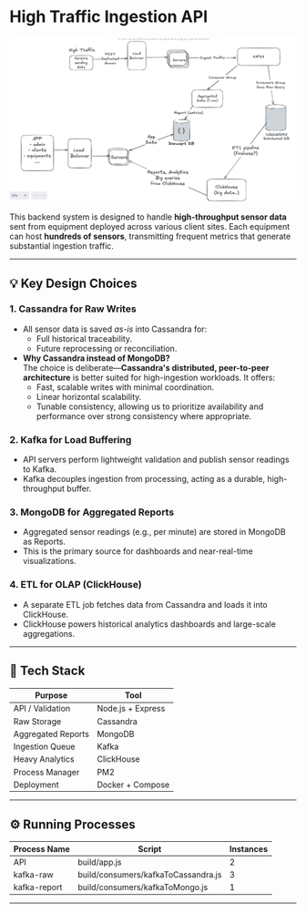 # High Traffic Ingestion API

![Architecture](./diagram.png)

This backend system is designed to handle **high-throughput sensor data** sent from equipment deployed across various client sites. Each equipment can host **hundreds of sensors**, transmitting frequent metrics that generate substantial ingestion traffic.

---

## 💡 Key Design Choices

### 1. **Cassandra for Raw Writes**

- All sensor data is saved _as-is_ into Cassandra for:
  - Full historical traceability.
  - Future reprocessing or reconciliation.
- **Why Cassandra instead of MongoDB?**  
  The choice is deliberate—**Cassandra's distributed, peer-to-peer architecture** is better suited for high-ingestion workloads. It offers:
  - Fast, scalable writes with minimal coordination.
  - Linear horizontal scalability.
  - Tunable consistency, allowing us to prioritize availability and performance over strong consistency where appropriate.

### 2. **Kafka for Load Buffering**

- API servers perform lightweight validation and publish sensor readings to Kafka.
- Kafka decouples ingestion from processing, acting as a durable, high-throughput buffer.

### 3. **MongoDB for Aggregated Reports**

- Aggregated sensor readings (e.g., per minute) are stored in MongoDB as Reports.
- This is the primary source for dashboards and near-real-time visualizations.

### 4. **ETL for OLAP (ClickHouse)**

- A separate ETL job fetches data from Cassandra and loads it into ClickHouse.
- ClickHouse powers historical analytics dashboards and large-scale aggregations.

---

## 🧪 Tech Stack

| Purpose            | Tool              |
| ------------------ | ----------------- |
| API / Validation   | Node.js + Express |
| Raw Storage        | Cassandra         |
| Aggregated Reports | MongoDB           |
| Ingestion Queue    | Kafka             |
| Heavy Analytics    | ClickHouse        |
| Process Manager    | PM2               |
| Deployment         | Docker + Compose  |

---

## ⚙️ Running Processes

| Process Name | Script                              | Instances |
| ------------ | ----------------------------------- | --------- |
| API          | build/app.js                        | 2         |
| kafka-raw    | build/consumers/kafkaToCassandra.js | 3         |
| kafka-report | build/consumers/kafkaToMongo.js     | 1         |

---
